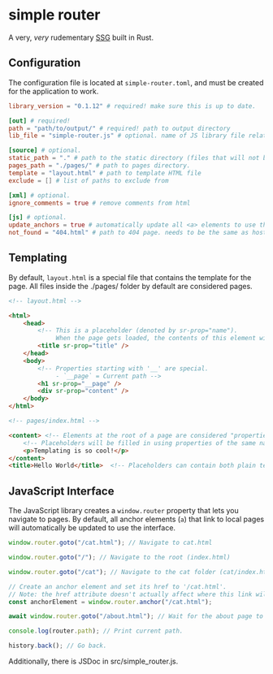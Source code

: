 # simple router

A very, _very_ rudementary [SSG](https://www.cloudflare.com/learning/performance/static-site-generator) built in Rust.

## Configuration

The configuration file is located at `simple-router.toml`, and must be created for the application to work.

```toml
library_version = "0.1.12" # required! make sure this is up to date.

[out] # required!
path = "path/to/output/" # required! path to output directory
lib_file = "simple-router.js" # optional. name of JS library file relative to output directory

[source] # optional.
static_path = "." # path to the static directory (files that will not be modified by simple router)
pages_path = "./pages/" # path to pages directory.
template = "layout.html" # path to template HTML file
exclude = [] # list of paths to exclude from 

[xml] # optional.
ignore_comments = true # remove comments from html

[js] # optional.
update_anchors = true # automatically update all <a> elements to use the router.
not_found = "404.html" # path to 404 page. needs to be the same as hosting provider's!
```

## Templating

By default, `layout.html` is a special file that contains the template for the page. All files inside the ./pages/ folder by default are considered pages.

```html
<!-- layout.html -->

<html>
    <head>
        <!-- This is a placeholder (denoted by sr-prop="name").
             When the page gets loaded, the contents of this element will be replaced. -->
        <title sr-prop="title" /> 
    </head>
    <body>
        <!-- Properties starting with '__' are special. 
             - `__page` = Current path -->
        <h1 sr-prop="__page" /> 
        <div sr-prop="content" />
    </body>
</html>

<!-- pages/index.html -->

<content> <!-- Elements at the root of a page are considered "properties" -->
    <!-- Placeholders will be filled in using properties of the same name. -->
    <p>Templating is so cool!</p> 
</content>
<title>Hello World</title>  <!-- Placeholders can contain both plain text and html. -->

```

## JavaScript Interface

The JavaScript library creates a `window.router` property that lets you navigate to pages. By default, all anchor elements (`a`) that link to local pages will automatically be updated to use the interface.

```javascript
window.router.goto("/cat.html"); // Navigate to cat.html

window.router.goto("/"); // Navigate to the root (index.html)

window.router.goto("/cat"); // Navigate to the cat folder (cat/index.html)

// Create an anchor element and set its href to '/cat.html'.
// Note: the href attribute doesn't actually affect where this link will go.
const anchorElement = window.router.anchor("/cat.html");

await window.router.goto("/about.html"); // Wait for the about page to load, then continue.

console.log(router.path); // Print current path.

history.back(); // Go back.
```

Additionally, there is JSDoc in src/simple_router.js.

